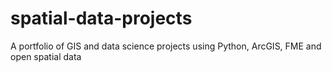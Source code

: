 # spatial-data-projects
A portfolio of GIS and data science projects using Python, ArcGIS, FME and open spatial data
